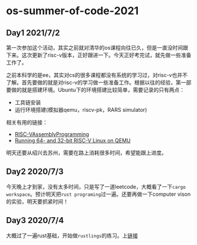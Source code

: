 # os-summer-of-code-2021

## Day1 2021/7/2
第一次参加这个活动，其实之前就对清华的os课程向往已久，但是一直没时间跟下来。这次更新了risc-v版本，正好跟进一下。今天正好考完试，就先做一些准备工作了。

之前本科学的是ee，其实对cs的很多课程都没有系统的学习过，对risc-v也并不了解。首先要做的就是对risc-v的学习做一些准备工作。根据以往的经验，第一部要做的就是搭建环境。Ubuntu下的环境搭建比较简单，需要记录的只有两点：

- 工具链安装
- 运行环境搭建(模拟器qemu，riscv-pk，RARS simulator)

相关有用的链接：
- [RISC-VAssemblyProgramming](https://passlab.github.io/ITSC3181/resources/RISC-VAssemblyProgramming.html)
- [Running 64- and 32-bit RISC-V Linux on QEMU](https://risc-v-getting-started-guide.readthedocs.io/en/latest/linux-qemu.html)

明天还要从绍兴去苏州，需要在路上消耗很多时间，希望能跟上进度。

## Day2 2020/7/3
今天晚上才到家，没有太多时间，只是写了一道leetcode，大概看了一下`cargo workspace`。预计明天把`rust programing`过一遍。还要再做一下computer vison的实验，明天要抓紧时间！

## Day3 2020/7/4
大概过了一遍rust基础，开始做`rustlings`的练习。上[链接](https://github.com/readlnh/rustlings)